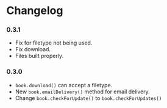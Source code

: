 # Changelog

### 0.3.1
- Fix for filetype not being used.
- Fix download.
- Files built properly.

### 0.3.0
- `book.download()` can accept a filetype.
- New `book.emailDelivery()` method for email delivery.
- Change `book.checkForUpdate()` to `book.checkForUpdates()`
